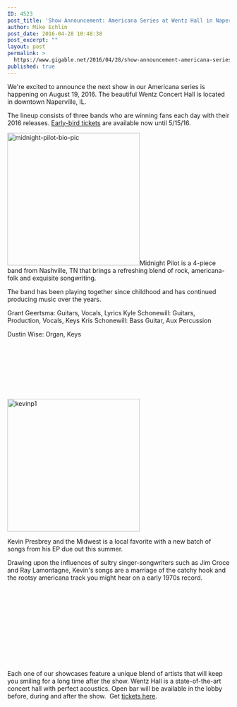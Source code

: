```yaml
---
ID: 4523
post_title: 'Show Announcement: Americana Series at Wentz Hall in Naperville, IL.'
author: Mike Echlin
post_date: 2016-04-28 10:48:38
post_excerpt: ""
layout: post
permalink: >
  https://www.gigable.net/2016/04/28/show-announcement-americana-series-wentz-hall-naperville-il/
published: true
---
```

We're excited to announce the next show in our Americana series is happening on August 19, 2016. The beautiful Wentz Concert Hall is located in downtown Naperville, IL.

The lineup consists of three bands who are winning fans each day with their 2016 releases. <a href="https://www.gigable.net/campaigns/americana-showcase-series-wentz-concert-hall/">Early-bird tickets</a> are available now until 5/15/16.

<a href="https://gigable.net/wp-content/uploads/2016/04/midnight-pilot-bio-pic.jpeg"><img class="alignleft size-full wp-image-4451" src="https://gigable.net/wp-content/uploads/2016/04/midnight-pilot-bio-pic.jpeg" alt="midnight-pilot-bio-pic" width="300" height="300" /></a>Midnight Pilot is a 4-piece band from Nashville, TN that brings a refreshing blend of rock, americana-folk and exquisite songwriting.
<p class="text-align-center">The band has been playing together since childhood and has continued producing music over the years.</p>
Grant Geertsma: Guitars, Vocals, Lyrics
Kyle Schonewill: Guitars, Production, Vocals, Keys
Kris Schonewill: Bass Guitar, Aux Percussion

Dustin Wise: Organ, Keys

&nbsp;

&nbsp;

&nbsp;

&nbsp;

<a href="https://gigable.net/wp-content/uploads/edd/2016/03/kevinp1.jpg"><img class="alignleft size-medium wp-image-4391" src="https://gigable.net/wp-content/uploads/edd/2016/03/kevinp1-300x300.jpg" alt="kevinp1" width="300" height="300" /></a>

Kevin Presbrey and the Midwest is a local favorite with a new batch of songs from his EP due out this summer.

Drawing upon the influences of sultry singer-songwriters such as Jim Croce and Ray Lamontagne, Kevin's songs are a marriage of the catchy hook and the rootsy americana track you might hear on a early 1970s record.

&nbsp;

&nbsp;

&nbsp;

&nbsp;

&nbsp;

&nbsp;

Each one of our showcases feature a unique blend of artists that will keep you smiling for a long time after the show. Wentz Hall is a state-of-the-art concert hall with perfect acoustics. Open bar will be available in the lobby before, during and after the show.  Get <a href="https://www.gigable.net/campaigns/americana-concert-series-wentz-hall/">tickets here</a>.

&nbsp;

&nbsp;